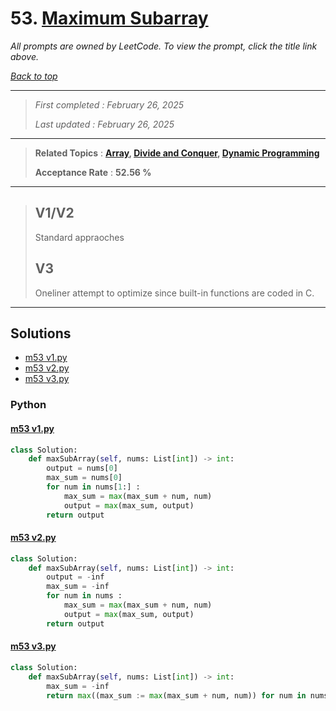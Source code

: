 # 53. [Maximum Subarray](<https://leetcode.com/problems/maximum-subarray>)

*All prompts are owned by LeetCode. To view the prompt, click the title link above.*

*[Back to top](<../README.md>)*

------

> *First completed : February 26, 2025*
>
> *Last updated : February 26, 2025*

------

> **Related Topics** : **[Array](<by_topic/Array.md>), [Divide and Conquer](<by_topic/Divide and Conquer.md>), [Dynamic Programming](<by_topic/Dynamic Programming.md>)**
>
> **Acceptance Rate** : **52.56 %**

------

> ## V1/V2
> 
> Standard appraoches
> 
> ## V3
> 
> Oneliner attempt to optimize since built-in functions are coded in C.
> 

------

## Solutions

- [m53 v1.py](<../my-submissions/m53 v1.py>)
- [m53 v2.py](<../my-submissions/m53 v2.py>)
- [m53 v3.py](<../my-submissions/m53 v3.py>)
### Python
#### [m53 v1.py](<../my-submissions/m53 v1.py>)
```Python
class Solution:
    def maxSubArray(self, nums: List[int]) -> int:
        output = nums[0]
        max_sum = nums[0]
        for num in nums[1:] :
            max_sum = max(max_sum + num, num)
            output = max(max_sum, output)
        return output
```

#### [m53 v2.py](<../my-submissions/m53 v2.py>)
```Python
class Solution:
    def maxSubArray(self, nums: List[int]) -> int:
        output = -inf
        max_sum = -inf
        for num in nums :
            max_sum = max(max_sum + num, num)
            output = max(max_sum, output)
        return output
```

#### [m53 v3.py](<../my-submissions/m53 v3.py>)
```Python
class Solution:
    def maxSubArray(self, nums: List[int]) -> int:
        max_sum = -inf
        return max((max_sum := max(max_sum + num, num)) for num in nums)
```

